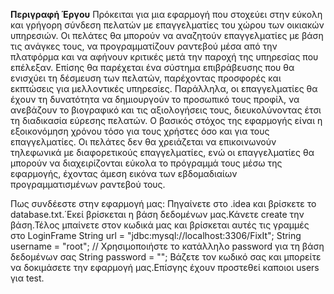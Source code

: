 **Περιγραφή Έργου**
Πρόκειται για μια εφαρμογή που στοχεύει στην εύκολη και γρήγορη σύνδεση πελατών με επαγγελματίες του χώρου των οικιακών υπηρεσιών. 
Οι πελάτες θα μπορούν να αναζητούν επαγγελματίες με βάση τις ανάγκες τους, να προγραμματίζουν ραντεβού μέσα από την πλατφόρμα και να αφήνουν κριτικές μετά την παροχή της υπηρεσίας που επέλεξαν. 
Επίσης θα παρέχεται ένα σύστημα επιβράβευσης που θα ενισχύει τη δέσμευση των πελατών, παρέχοντας προσφορές και εκπτώσεις για μελλοντικές υπηρεσίες. 
Παράλληλα, οι επαγγελματίες θα έχουν τη δυνατότητα να δημιουργούν το προσωπικό τους προφίλ, να ανεβάζουν το βιογραφικό και τις αξιολογήσεις τους, διευκολύνοντας έτσι τη διαδικασία εύρεσης πελατών.
Ο βασικός στόχος της εφαρμογής είναι η εξοικονόμηση χρόνου τόσο για τους χρήστες όσο και για τους επαγγελματίες. 
Οι πελάτες δεν θα χρειάζεται να επικοινωνούν τηλεφωνικά με διαφορετικούς επαγγελματίες, 
ενώ οι επαγγελματίες θα μπορούν να διαχειρίζονται εύκολα το πρόγραμμά τους μέσω της εφαρμογής, έχοντας άμεση εικόνα των εβδομαδιαίων προγραμματισμένων ραντεβού τους.

Πως συνδέεστε στην εφαρμογή μας:
Πηγαίνετε στο .idea και βρίσκετε το  database.txt.΄Εκεί βρίσκεται η βάση δεδομένων μας.Κάνετε create την βάση.Τέλος μπαίνετε στον κωδικά μας και βρίσκεται αυτές τις γραμμές στο LoginFrame
String url = "jdbc:mysql://localhost:3306/FixIt";
            String username = "root";
            // Χρησιμοποιήστε το κατάλληλο password για τη βάση δεδομένων σας
            String password = "";
Βάζετε τον κωδικό σας και μπορείτε να δοκιμάσετε την εφαρμογή μας.Επίσγης έχουν προστεθεί καποιοι users για test.

